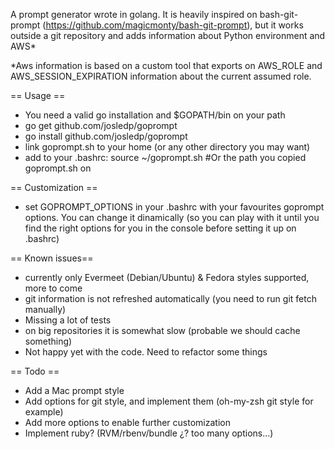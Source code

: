 A prompt generator wrote in golang. It is heavily inspired on bash-git-prompt
(https://github.com/magicmonty/bash-git-prompt), but it works outside a git
repository and adds information about Python environment and AWS*

*Aws information is based on a custom tool that exports on AWS_ROLE and
AWS_SESSION_EXPIRATION information about the current assumed role.

== Usage ==
* You need a valid go installation and $GOPATH/bin on your path
* go get github.com/josledp/goprompt
* go install github.com/josledp/goprompt
* link goprompt.sh to your home (or any other directory you may want)
* add to your .bashrc:
 source ~/goprompt.sh #Or the path you copied goprompt.sh on

== Customization ==
* set GOPROMPT_OPTIONS in your .bashrc with your favourites goprompt options.
  You can change it dinamically (so you can play with it until you find the
  right options for you in the console before setting it up on .bashrc)

== Known issues==
* currently only Evermeet (Debian/Ubuntu) & Fedora styles supported, more to come
* git information is not refreshed automatically (you need to run git fetch manually)
* Missing a lot of tests
* on big repositories it is somewhat slow (probable we should cache something)
* Not happy yet with the code. Need to refactor some things

== Todo ==
* Add a Mac prompt style
* Add options for git style, and implement them (oh-my-zsh git style for example)
* Add more options to enable further customization
* Implement ruby? (RVM/rbenv/bundle ¿? too many options...)
